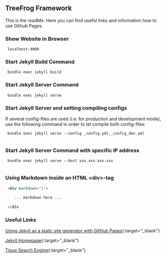 ## TreeFrog Framework

This is the readMe. Here you can find useful links and information how to use Github Pages.

### Show Website in Browser

```
 localhost:4000
```

### Start Jekyll Build Command

```
 bundle exec jekyll build
```

### Start Jekyll Server Command

```
 bundle exec jekyll serve
```

### Start Jekyll Server and setting compiling configs

If several config-files are used (i.e. for production and development mode), use the following command in order to
let compile both config-files:

```
 bundle exec jekyll serve --config _config.yml,_config_dev.yml
 
```

### Start Jekyll Server Command with specific IP address

```
 bundle exec jekyll serve --host xxx.xxx.xxx.xxx
 
```

### Using Markdown inside an HTML \<div>-tag

```html
 <div markdown="1"> 
 
    ... markdown here ... 
    
 </div
```


### Useful Links

[Using Jekyll as a static site generator with GitHub Pages](https://help.github.com/articles/using-jekyll-as-a-static-site-generator-with-github-pages/){:target="_blank"}

[Jekyll Homepage](http://jekyllrb.com/){:target="_blank"}

[Tipue Search Engine](http://www.tipue.com/search/){:target="_blank"}

